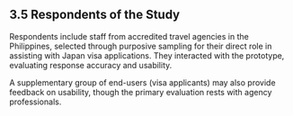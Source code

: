 ## 3.5 Respondents of the Study

Respondents include staff from accredited travel agencies in the Philippines, selected through purposive sampling for their direct role in assisting with Japan visa applications. They interacted with the prototype, evaluating response accuracy and usability.

A supplementary group of end-users (visa applicants) may also provide feedback on usability, though the primary evaluation rests with agency professionals.
